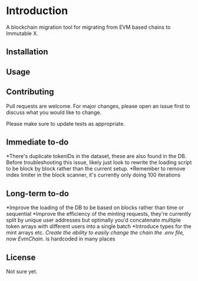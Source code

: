 # Introduction

A blockchain migration tool for migrating from EVM based chains to Immutable X.

## Installation



## Usage


## Contributing

Pull requests are welcome. For major changes, please open an issue first
to discuss what you would like to change.

Please make sure to update tests as appropriate.

## Immediate to-do
*There's duplicate tokenIDs in the dataset, these are also found in the DB. Before troubleshooting this issue, likely just look to rewrite the loading script to be block by block rather than the current setup.
*Remember to remove index limiter in the block scanner, it's currently only doing 100 iterations

## Long-term to-do
*Improve the loading of the DB to be based on blocks rather than time or sequential
*Improve the efficiency of the minting requests, they're currently split by unique user addresses but optimally you'd concatenate multiple token arrays with different users into a single batch
*Introduce types for the mint arrays etc.
*Create the ability to easily change the chain the .env file, now EvmChain.* is hardcoded in many places


## License

Not sure yet.